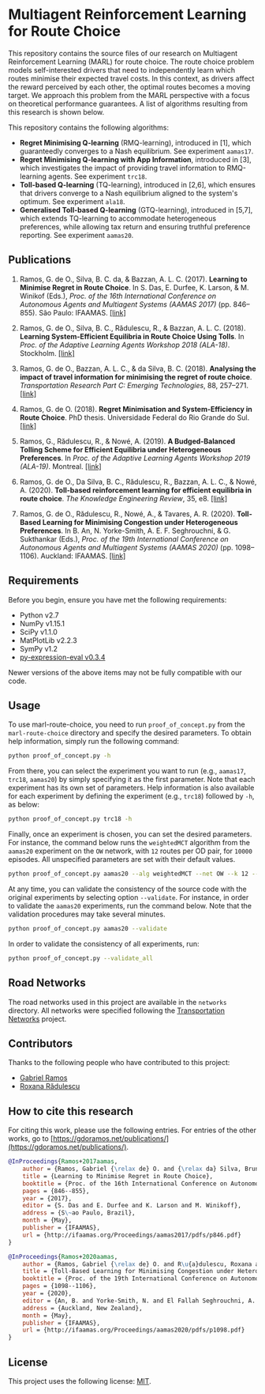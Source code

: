 # Multiagent Reinforcement Learning for Route Choice

This repository contains the source files of our research on Multiagent Reinforcement Learning (MARL) for route choice. The route choice problem models self-interested drivers that need to independently learn which routes minimise their expected travel costs. In this context, as drivers affect the reward perceived by each other, the optimal routes becomes a moving target. We approach this problem from the MARL perspective with a focus on theoretical performance guarantees. A list of algorithms resulting from this research is shown below.

This repository contains the following algorithms:

* **Regret Minimising Q-learning** (RMQ-learning), introduced in [1], which guaranteedly converges to a Nash equilibrium. See experiment `aamas17`.
* **Regret Minimising Q-learning with App Information**, introduced in [3], which investigates the impact of providing travel information to RMQ-learning agents. See experiment `trc18`.
* **Toll-based Q-learning** (TQ-learning), introduced in [2,6], which ensures that drivers converge to a Nash equilibrium aligned to the system's optimum. See experiment `ala18`.
* **Generalised Toll-based Q-learning** (GTQ-learning), introduced in [5,7], which extends TQ-learning to accommodate heterogeneous preferences, while allowing tax return and ensuring truthful preference reporting. See experiment `aamas20`.

## Publications

1. Ramos, G. de O., Silva, B. C. da, & Bazzan, A. L. C. (2017). **Learning to Minimise Regret in Route Choice**. In S. Das, E. Durfee, K. Larson, & M. Winikof (Eds.), *Proc. of the 16th International Conference on Autonomous Agents and Multiagent Systems (AAMAS 2017)* (pp. 846–855). São Paulo: IFAAMAS. [[link]](http://ifaamas.org/Proceedings/aamas2017/pdfs/p1855.pdf)

2. Ramos, G. de O., Silva, B. C., Rădulescu, R., & Bazzan, A. L. C. (2018). **Learning System-Efficient Equilibria in Route Choice Using Tolls**. In *Proc. of the Adaptive Learning Agents Workshop 2018 (ALA-18)*. Stockholm. [[link]](http://www.inf.ufrgs.br/maslab/pergamus/pubs/Ramos+2018ala.pdf)

3. Ramos, G. de O., Bazzan, A. L. C., & da Silva, B. C. (2018). **Analysing the impact of travel information for minimising the regret of route choice**. *Transportation Research Part C: Emerging Technologies*, 88, 257–271. [[link]](https://doi.org/10.1016/j.trc.2017.11.011)

4. Ramos, G. de O. (2018). **Regret Minimisation and System-Efficiency in Route Choice**. PhD thesis. Universidade Federal do Rio Grande do Sul. [[link]](http://hdl.handle.net/10183/178665)

5. Ramos, G., Rădulescu, R., & Nowé, A. (2019). **A Budged-Balanced Tolling Scheme for Efficient Equilibria under Heterogeneous Preferences**. In *Proc. of the Adaptive Learning Agents Workshop 2019 (ALA-19)*. Montreal. [[link]](https://ala2019.vub.ac.be/papers/ALA2019_paper_30.pdf)

6. Ramos, G. de O., Da Silva, B. C., Rădulescu, R., Bazzan, A. L. C., & Nowé, A. (2020). **Toll-based reinforcement learning for efficient equilibria in route choice**. *The Knowledge Engineering Review*, 35, e8. [[link]](https://doi.org/10.1017/S0269888920000119)

7. Ramos, G. de O., Rădulescu, R., Nowé, A., & Tavares, A. R. (2020). **Toll-Based Learning for Minimising Congestion under Heterogeneous Preferences**. In B. An, N. Yorke-Smith, A. E. F. Seghrouchni, & G. Sukthankar (Eds.), *Proc. of the 19th International Conference on Autonomous Agents and Multiagent Systems (AAMAS 2020)* (pp. 1098–1106). Auckland: IFAAMAS. [[link]](http://ifaamas.org/Proceedings/aamas2020/pdfs/p1098.pdf)


## Requirements

Before you begin, ensure you have met the following requirements:

* Python v2.7
* NumPy v1.15.1
* SciPy v1.1.0
* MatPlotLib v2.2.3
* SymPy v1.2
* [py-expression-eval v0.3.4](https://github.com/axiacore/py-expression-eval)

Newer versions of the above items may not be fully compatible with our code.

## Usage

To use marl-route-choice, you need to run `proof_of_concept.py` from the `marl-route-choice` directory and specify the desired parameters. To obtain help information, simply run the following command:

```bash
python proof_of_concept.py -h
```

From there, you can select the experiment you want to run (e.g., `aamas17`, `trc18`, `aamas20`) by simply specifying it as the first parameter. Note that each experiment has its own set of parameters. Help information is also available for each experiment by defining the experiment (e.g., `trc18`) followed by `-h`, as below:

```bash
python proof_of_concept.py trc18 -h
```

Finally, once an experiment is chosen, you can set the desired parameters. For instance, the command below runs the `weightedMCT` algorithm from the `aamas20` experiment on the `OW` network, with `12` routes per OD pair, for `10000` episodes. All unspecified parameters are set with their default values.

```bash
python proof_of_concept.py aamas20 --alg weightedMCT --net OW --k 12 --episodes 10000
```

At any time, you can validate the consistency of the source code with the original experiments by selecting option `--validate`. For instance, in order to validate the `aamas20` experiments, run the command below. Note that the validation procedures may take several minutes.

```bash
python proof_of_concept.py aamas20 --validate
```

In order to validate the consistency of all experiments, run:

```bash
python proof_of_concept.py --validate_all
```

## Road Networks

The road networks used in this project are available in the `networks` directory. All networks were specified following the [Transportation Networks](https://github.com/goramos/transportation_networks) project. 

## Contributors

Thanks to the following people who have contributed to this project:

* [Gabriel Ramos](https://gdoramos.net)
* [Roxana Rădulescu](https://github.com/rradules)

## How to cite this research

For citing this work, please use the following entries. For entries of the other works, go to [https://gdoramos.net/publications/](https://gdoramos.net/publications/).

```bibtex
@InProceedings{Ramos+2017aamas,
	author = {Ramos, Gabriel {\relax de} O. and {\relax da} Silva, Bruno C. and Bazzan, Ana L. C.},
	title = {Learning to Minimise Regret in Route Choice},
	booktitle = {Proc. of the 16th International Conference on Autonomous Agents and Multiagent Systems (AAMAS 2017)},
	pages = {846--855},
	year = {2017},
	editor = {S. Das and E. Durfee and K. Larson and M. Winikoff},
	address = {S\~ao Paulo, Brazil},
	month = {May},
	publisher = {IFAAMAS},
	url = {http://ifaamas.org/Proceedings/aamas2017/pdfs/p846.pdf}
}
```

```bibtex
@InProceedings{Ramos+2020aamas,
	author = {Ramos, Gabriel {\relax de} O. and R\u{a}dulescu, Roxana and Now\'e, Ann and Tavares, Anderson R.},
	title = {Toll-Based Learning for Minimising Congestion under Heterogeneous Preferences},
	booktitle = {Proc. of the 19th International Conference on Autonomous Agents and Multiagent Systems (AAMAS 2020)},
	pages = {1098--1106},
	year = {2020},
	editor = {An, B. and Yorke-Smith, N. and El Fallah Seghrouchni, A. and Sukthankar, G.},
	address = {Auckland, New Zealand},
	month = {May},
	publisher = {IFAAMAS},
	url = {http://ifaamas.org/Proceedings/aamas2020/pdfs/p1098.pdf}
}
```	

## License

This project uses the following license: [MIT](https://github.com/goramos/marl-route-choice/blob/f5a47bc5c6a791bf3d2eed48e13b5ca2a28fba5a/LICENSE).